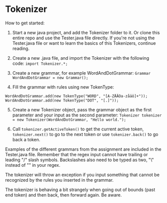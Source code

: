 # Tokenizer

How to get started:

1. Start a new java project, and add the Tokenizer folder to it. Or clone this entire repo and use the Tester.java file directly. If you're not using the Tester.java file or want to learn the basics of this Tokenizers, continue reading.

2. Create a new .java file, and import the Tokenizer with the following code:
```import Tokenizer.*;```

3. Create a new grammar, for example WordAndDotGrammar:
```Grammar WordAndDotGrammar = new Grammar();```

4. Fill the grammar with rules using new TokenType:
```
WordAndDotGrammar.add(new TokenType("WORD", "[A-ZÅÄÖa-zåäö]+"));
WordAndDotGrammar.add(new TokenType("DOT", "[.]"));
```

5. Create a new Tokenizer object, pass the grammar object as the first parameter and your input as the second parameter:
```Tokenizer tokenizer = new Tokenizer(WordAndDotGrammar, "Hello world.");```

1. Call ```tokenizer.getActiveToken()``` to get the current active token, ```tokenizer.next()``` to go to the next token or use ```tokenizer.back()``` to go back a token.

Examples of the different grammars from the assignment are included in the Tester.java file. Remember that the regex input cannot have trailing or leading "/" slash symbols. Backslashes also need to be typed as two, "\\" instead of "\" in your regex.

The tokenizer will throw an exception if you input something that cannot be recognized by the rules you inserted in the grammar.

The tokenizer is behaving a bit strangely when going out of bounds (past end token) and then back, then forward again. Be aware.